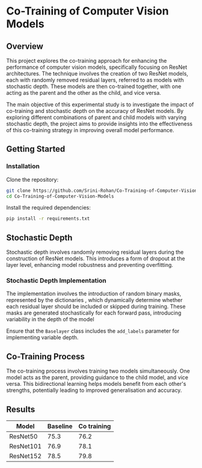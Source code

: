 # Co-Training of Computer Vision Models

## Overview

This project explores the co-training approach for enhancing the performance of computer vision models, specifically focusing on ResNet architectures. The technique involves the creation of two ResNet models, each with randomly removed residual layers, referred to as models with stochastic depth. These models are then co-trained together, with one acting as the parent and the other as the child, and vice versa. 

The main objective of this experimental study is to investigate the impact of co-training and stochastic depth on the accuracy of ResNet models. By exploring different combinations of parent and child models with varying stochastic depth, the project aims to provide insights into the effectiveness of this co-training strategy in improving overall model performance.

## Getting Started

### Installation

Clone the repository:

```bash
git clone https://github.com/Srini-Rohan/Co-Training-of-Computer-Vision-Models
cd Co-Training-of-Computer-Vision-Models
```

Install the required dependencies:

```bash
pip install -r requirements.txt
```

## Stochastic Depth

Stochastic depth involves randomly removing residual layers during the construction of ResNet models. This introduces a form of dropout at the layer level, enhancing model robustness and preventing overfitting.

### Stochastic Depth Implementation

The implementation involves the introduction of random binary masks, represented by the dictionaries , which dynamically determine whether each residual layer should be  included or skipped during training. These masks are generated  stochastically for each forward pass, introducing variability in the  depth of the model

Ensure that the `Baselayer` class includes the `add_labels` parameter for implementing variable depth.

## Co-Training Process

The co-training process involves training two models simultaneously. One model acts as the parent, providing guidance to the child model, and vice versa. This bidirectional learning helps models benefit from each other's strengths, potentially leading to improved generalisation and accuracy. 

## Results



| Model     | Baseline | Co training |
| --------- | -------- | ----------- |
| ResNet50  | 75.3     | 76.2        |
| ResNet101 | 76.9     | 78.1        |
| ResNet152 | 78.5     | 79.8        |

